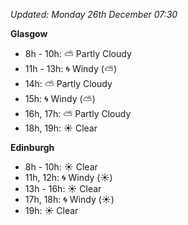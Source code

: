 *Updated: Monday 26th December 07:30*

**Glasgow**

* 8h - 10h: :partly_sunny: Partly Cloudy
* 11h - 13h: :cyclone: Windy (:partly_sunny:)
* 14h: :partly_sunny: Partly Cloudy
* 15h: :cyclone: Windy (:partly_sunny:)
* 16h, 17h: :partly_sunny: Partly Cloudy
* 18h, 19h: :sunny: Clear

**Edinburgh**

* 8h - 10h: :sunny: Clear
* 11h, 12h: :cyclone: Windy (:sunny:)
* 13h - 16h: :sunny: Clear
* 17h, 18h: :cyclone: Windy (:sunny:)
* 19h: :sunny: Clear
